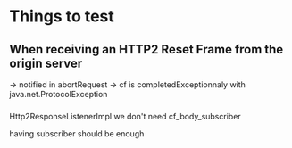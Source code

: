 # Things to test

## When receiving an HTTP2 Reset Frame from the origin server

-> notified in abortRequest
 -> cf is completedExceptionnaly with java.net.ProtocolException


###

Http2ResponseListenerImpl
we don't need cf_body_subscriber

having subscriber should be enough
